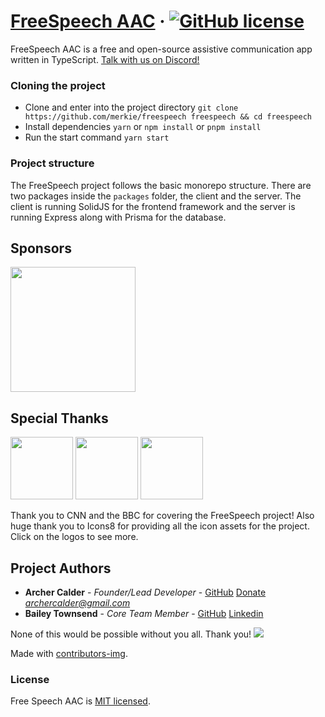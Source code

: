 
# [FreeSpeech AAC](http://freespeechaac.com/) &middot; [![GitHub license](https://img.shields.io/badge/license-MIT-blue.svg)](https://github.com/merkie/freespeech/blob/main/LICENSE)

FreeSpeech AAC is a free and open-source assistive communication app written in TypeScript. [Talk with us on Discord!](https://discord.gg/rEzaDqdfet)

### Cloning the project
* Clone and enter into the project directory
`git clone https://github.com/merkie/freespeech freespeech && cd freespeech`
* Install dependencies
`yarn` or `npm install` or `pnpm install`
* Run the start command
`yarn start`

### Project structure
The FreeSpeech project follows the basic monorepo structure. There are two packages inside the `packages` folder, the client and the server. The client is running SolidJS for the frontend framework and the server is running Express along with Prisma for the database.

## Sponsors
<a href="https://opensource.optum.com/"><img src="https://i.postimg.cc/NGRqXYJs/optum.png" width=200px></a>

## Special Thanks
<a href="https://icons8.com/"><img src="https://logos-download.com/wp-content/uploads/2020/06/Icons8_Logo_full.png" width=100px></a> <a href="https://www.bbc.com/news/av/disability-57515272"><img src="https://upload.wikimedia.org/wikipedia/commons/thumb/4/41/BBC_Logo_2021.svg/2560px-BBC_Logo_2021.svg.png" width=100px></a> <a href="https://www.cnn.com/2021/12/19/us/texas-teen-freespeech-app/index.html"><img src="https://1000logos.net/wp-content/uploads/2021/04/CNN-logo.png" width=100px></a>

Thank you to CNN and the BBC for covering the FreeSpeech project! Also huge thank you to Icons8 for providing all the icon assets for the project. Click on the logos to see more.

## Project Authors

* **Archer Calder** - *Founder/Lead Developer* - [GitHub](https://github.com/Merkie) [Donate](https://ko-fi.com/merkie) *archercalder@gmail.com*
* **Bailey Townsend** - *Core Team Member* - [GitHub](https://github.com/fatfingers23) [Linkedin](https://www.linkedin.com/in/bailey-townsend-25b195105)

None of this would be possible without you all. Thank you!
<a href="https://github.com/Merkie/freespeech/graphs/contributors">
  <img src="https://contributors-img.firebaseapp.com/image?repo=Merkie/freespeech" />
</a>

Made with [contributors-img](https://contributors-img.firebaseapp.com).

### License

Free Speech AAC is [MIT licensed](./LICENSE).

